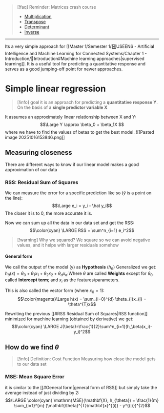 > [!faq] Reminder: Matrices crash course
> - [Multiplication](https://youtu.be/2spTnAiQg4M?si=Jng562Us_Unm3wX0)
> - [Transpose](https://youtu.be/TZrKrNVhbjI)
> - [Determinant](https://youtu.be/CcbyMH3Noow?si=_QOSfm8jBShl84ow)
> - [Inverse](https://youtu.be/kWorj5BBy9k?si=2qeNDVP-nBYmlvgW)

---

Its a very simple approach for [[Master 1/Semester 1/4️⃣USEEN6 - Artificial Intelligence and Machine Learning for Connected Systems/Chapter 1 - Introduction/📙Introduction#Machine learning approaches|supervised learning]]. It is a useful tool for predicting a quantitative response and serves as a good jumping-off point for newer approaches.

# Simple linear regression
> [!info] goal
> it is an approach for predicting a **quantitative response Y**. On the basis of a **single predictor variable X**

It assumes an approximately linear relationship between X and Y:
$$\Large Y \approx \beta_0 + \beta_1X $$
where we have to find the values of betas to get the best model.
![[Pasted image 20251016153846.png]]

## Measuring closeness
There are different ways to know if our linear model makes a good approximation of our data
### RSS: Residual Sum of Squares
We can measure the error for a specific prediction like so ($\hat y$ is a point on the line):
$$\Large e_i = y_i - \hat y_i$$
The closer it is to 0, the more accurate it is.

Now we can sum up all the data in our data set and get the RSS: $$\color{cyan} \LARGE RSS = \sum^n_{i=1} e_i^2$$
> [!warning] Why we squared?
> We square so we can avoid negative values, and it helps with larger residuals somehow

#### General form
We call the output of the model (y) as **Hypothesis** ($h_\theta$)
Generalized we get: $h_{\theta}(x) = \theta_{0} + \theta_{1}x_{1} + \theta_{2}x_{2} + \theta_{d}x_{d}$
Where $\theta$ are called **Weights** except for $\theta_0$ called **Intercept term**; and $x_i$ as the features/parameters.

This is also called the vector form (where $x_0=1$): $$\color{magenta}\Large h(x) = \sum_{i=0}^{d} \theta_{i}x_{i} = \theta^{T}x$$


Rewriting the previous [[#RSS Residual Sum of Squares|RSS function]] minimized for machine learning (obtained by derivative) we get:
$$\color{cyan} \LARGE J(\beta)=\frac{1}{2}\sum^n_{i=1}(h_\beta(x_i)-y_i)^2$$

## How do we find $\theta$
> [!info] Definition: Cost Function
> Measuring how close the model gets to our data set

### MSE: Mean Square Error
it is similar to the [[#General form|general form of RSS]] but simply take the average instead of just dividing by 2: $$\LARGE \color{cyan} \mathrm{MSE}(\mathbf{X}, h_{\theta}) = \frac{1}{m} \sum_{i=1}^{m} (\mathbf{\theta}^{T}\mathbf{x}^{(i)} - y^{(i)})^{2}$$
